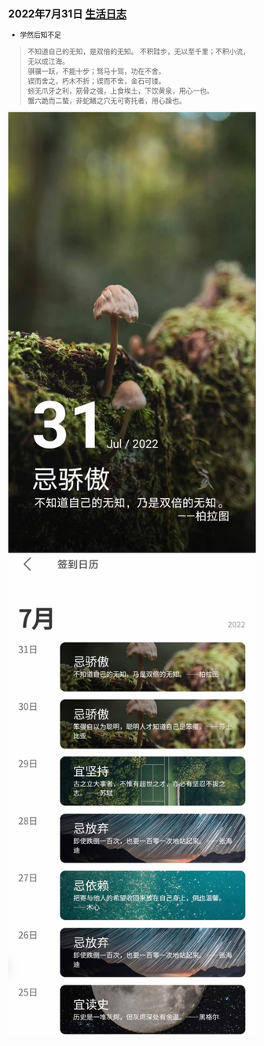 ## 2022年7月31日  [生活日志](../life.md)
- 学然后知不足
> 不知道自己的无知，是双倍的无知。
不积跬步，无以至千里；不积小流，无以成江海。  
骐骥一跃，不能十步；驽马十驾，功在不舍。  
锲而舍之，朽木不折；锲而不舍，金石可镂。  
蚓无爪牙之利，筋骨之强，上食埃土，下饮黄泉，用心一也。  
蟹六跪而二螯，非蛇鳝之穴无可寄托者，用心躁也。  
> 
![](../img/20220731.jpg)
![](../img/20220731b.jpg)

 